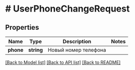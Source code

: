 # # UserPhoneChangeRequest

## Properties

Name | Type | Description | Notes
------------ | ------------- | ------------- | -------------
**phone** | **string** | Новый номер телефона |

[[Back to Model list]](../../README.md#models) [[Back to API list]](../../README.md#endpoints) [[Back to README]](../../README.md)
